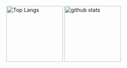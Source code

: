 <p align="left"> 
  <img alt="Top Langs" height="150px" src="https://github-readme-stats.vercel.app/api/top-langs/?username=&layout=compact&show_icons=true" />
  <img alt="github stats" height="150px" src="https://github-readme-stats.vercel.app/api?username=&show_icons=ture" />
</p>
